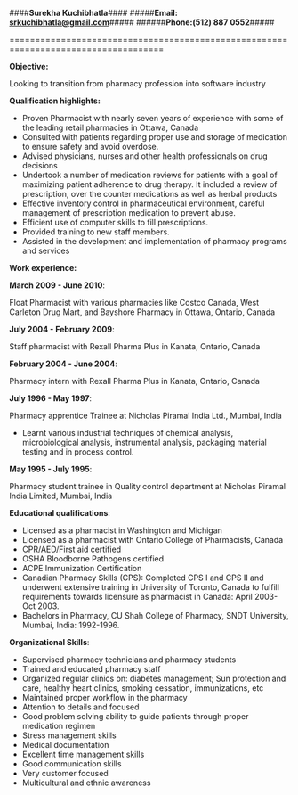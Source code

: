####**Surekha Kuchibhatla**####
#####**Email: srkuchibhatla@gmail.com**#####
######**Phone:(512) 887 0552**#####

====================================================================================

**Objective:**

Looking to transition from pharmacy profession into software industry

**Qualification highlights:**

* Proven Pharmacist with nearly seven years of experience with some of the leading retail pharmacies in Ottawa, Canada
* Consulted with patients regarding proper use and storage of medication to ensure safety and avoid overdose.
* Advised physicians, nurses and other health professionals on drug decisions
* Undertook a number of medication reviews for patients with a goal of maximizing patient adherence to drug therapy. It included a review of prescription, over the counter medications as well as herbal products 
* Effective inventory control in pharmaceutical environment, careful management of prescription medication to prevent abuse.
* Efficient use of computer skills to fill prescriptions.
* Provided training to new staff members.
* Assisted in the development and implementation of pharmacy programs and services

**Work experience:**

**March 2009 - June 2010**:

Float Pharmacist with various pharmacies like Costco Canada, West Carleton Drug Mart, and Bayshore Pharmacy in Ottawa, Ontario, Canada

**July 2004 - February 2009**:

Staff pharmacist with Rexall Pharma Plus in Kanata, Ontario, Canada

**February 2004 - June 2004**:

Pharmacy intern with Rexall Pharma Plus in Kanata, Ontario, Canada

**July 1996 - May 1997**:

Pharmacy apprentice Trainee at Nicholas Piramal India Ltd., Mumbai, India
* Learnt various industrial techniques of chemical analysis, microbiological analysis, instrumental analysis, packaging material testing and in process control.



**May 1995 - July 1995**:

Pharmacy student trainee in Quality control department at Nicholas Piramal India Limited, Mumbai, India

**Educational qualifications**:

* Licensed as a pharmacist in Washington and Michigan
* Licensed as a pharmacist with Ontario College of Pharmacists, Canada
* CPR/AED/First aid certified
* OSHA Bloodborne Pathogens certified
* ACPE Immunization Certification
* Canadian Pharmacy Skills (CPS): Completed CPS I and CPS II and underwent extensive training in University of Toronto, Canada to fulfill requirements towards licensure as pharmacist in Canada: April 2003- Oct 2003.
* Bachelors in Pharmacy, CU Shah College of Pharmacy, SNDT University, Mumbai, India: 1992-1996.
 
**Organizational Skills**:

* Supervised pharmacy technicians and pharmacy students
* Trained and educated pharmacy staff
* Organized regular clinics on: diabetes management; Sun protection and care, healthy heart clinics, smoking cessation, immunizations, etc
* Maintained proper workflow in the pharmacy
* Attention to details and focused
* Good problem solving ability to guide patients through proper medication regimen 
* Stress management skills 
* Medical documentation
* Excellent time management skills
* Good communication skills 
* Very customer focused
* Multicultural and ethnic awareness







